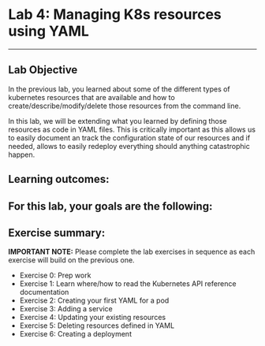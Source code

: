 # Lab 4: Managing K8s resources using YAML
---
## Lab Objective
In the previous lab, you learned about some of the different types of kubernetes resources that are available and how to create/describe/modify/delete those resources from the command line.

In this lab, we will be extending what you learned by defining those resources as code in YAML files. This is critically important as this allows us to easily document an track the configuration state of our resources and if needed, allows to easily redeploy everything should anything catastrophic happen.

## Learning outcomes:
For this lab, your goals are the following:
  - 

## Exercise summary:
**IMPORTANT NOTE:** Please complete the lab exercises in sequence as each exercise will build on the previous one. 
  - Exercise 0: Prep work
  - Exercise 1: Learn where/how to read the Kubernetes API reference documentation
  - Exercise 2: Creating your first YAML for a pod
  - Exercise 3: Adding a service
  - Exercise 4: Updating your existing resources
  - Exercise 5: Deleting resources defined in YAML
  - Exercise 6: Creating a deployment